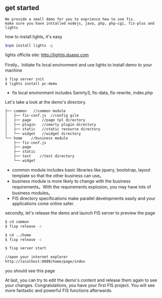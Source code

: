 ## get started

    We provide a small demo for you to exprience how to use fis.
    make sure you have installed nodejs, java, php, php-cgi, fis-plus and lights

how to install lights, it's easy

```bash
$npm install lights -g
```

lights officila site: http://lightjs.duapp.com

Firstly，Initiate fis local environment and use lights to install demo to your machine

```bash
$ fisp server init
$ lights install pc-demo
```

*  fis local environment includes Samrty3, fis-data, fis-rewrite, index.php

Let's take a look at the demo's directory.
```bash
├── common   //common module
│   ├── fis-conf.js  //config gile
│   ├── page     //page tpl directory
│   ├── plugin   //smarty plugin directory
│   ├── static   //static resource directory
│   └── widget   //widget directory
└── home    //business module
    ├── fis-conf.js
    ├── page
    ├── static
    ├── test    //test directory
    └── widget
```

* common module includes basic libraries like jquery, bootstrap, layout template so that the other business can use。
* business module is more likely to change with the business requirements。With the requirements explosion, you may have lots of business modules。
* FIS directory specifications make parallel developments easily and your applications come online safer.

secondly, let's release the demo and launch FIS server to preview the page

```bash
$ cd common
$ fisp release -c

$ cd ../home
$ fisp release -c

$ fisp server start

//open your internet explorer
http://localhost:8080/home/page/index
```

you should see this page
<img src=""></img>



At last, you can try to edit the demo's content and release them again to see your changes.
Congratulations, you have your first FIS project.
You will see more fantastic and powerful FIS functions afterwards.


